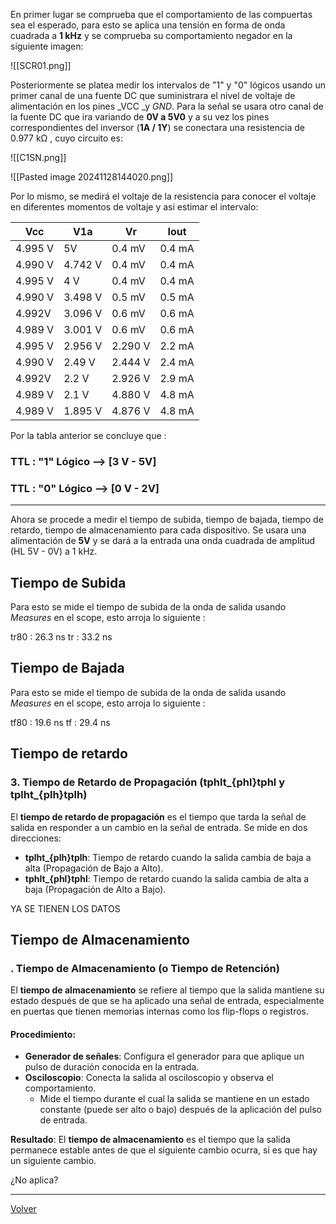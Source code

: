 En primer lugar se comprueba que el comportamiento de las compuertas sea el esperado, para esto se aplica una tensión en forma de onda cuadrada a **1 kHz** y se comprueba su comportamiento negador en la siguiente imagen:

![[SCR01.png]]

Posteriormente se platea medir los intervalos de "1" y "0" lógicos usando un primer canal de una fuente DC que suministrara el nivel de voltaje de alimentación en los pines _VCC _y _GND_.  Para la señal se usara otro canal de la fuente DC que ira variando de **0V a 5V0**  y a su vez los pines correspondientes del inversor (**1A  /  1Y**) se conectara una resistencia de 0.977 kΩ , cuyo circuito es:

![[C1SN.png]]


![[Pasted image 20241128144020.png]]

Por lo mismo, se medirá el voltaje de la resistencia para conocer el voltaje en diferentes momentos de voltaje y asi estimar el intervalo:

| Vcc     | V1a     | Vr      | Iout   |
| ------- | ------- | ------- | ------ |
| 4.995 V | 5V      | 0.4 mV  | 0.4 mA |
| 4.990 V | 4.742 V | 0.4 mV  | 0.4 mA |
| 4.995 V | 4 V     | 0.4 mV  | 0.4 mA |
| 4.990 V | 3.498 V | 0.5 mV  | 0.5 mA |
| 4.992V  | 3.096 V | 0.6 mV  | 0.6 mA |
| 4.989 V | 3.001 V | 0.6 mV  | 0.6 mA |
| 4.995 V | 2.956 V | 2.290 V | 2.2 mA |
| 4.990 V | 2.49 V  | 2.444 V | 2.4 mA |
| 4.992V  | 2.2 V   | 2.926 V | 2.9 mA |
| 4.989 V | 2.1 V   | 4.880 V | 4.8 mA |
| 4.989 V | 1.895 V | 4.876 V | 4.8 mA |

Por la tabla anterior se concluye que :

### TTL : "1" Lógico  --> [3 V - 5V]
### TTL : "0" Lógico  --> [0 V - 2V]

--- 

Ahora se procede a medir el tiempo de subida, tiempo de bajada, tiempo de retardo, tiempo de almacenamiento para cada dispositivo. Se usara una alimentación de **5V** y se dará a la entrada una onda cuadrada de amplitud (HL 5V - 0V) a 1 kHz.

## Tiempo de Subida

Para esto se mide el tiempo de subida de la onda de salida usando _Measures_ en el scope, esto arroja lo siguiente :

tr80 : 26.3 ns
tr : 33.2 ns
## Tiempo de Bajada

Para esto se mide el tiempo de subida de la onda de salida usando _Measures_ en el scope, esto arroja lo siguiente :

tf80 : 19.6 ns
tf : 29.4 ns

## Tiempo de retardo

### 3. **Tiempo de Retardo de Propagación (tphlt_{phl}tphl​ y tplht_{plh}tplh​)**

El **tiempo de retardo de propagación** es el tiempo que tarda la señal de salida en responder a un cambio en la señal de entrada. Se mide en dos direcciones:

- **tplht_{plh}tplh​**: Tiempo de retardo cuando la salida cambia de baja a alta (Propagación de Bajo a Alto).
- **tphlt_{phl}tphl​**: Tiempo de retardo cuando la salida cambia de alta a baja (Propagación de Alto a Bajo).

YA SE TIENEN LOS DATOS
## Tiempo de Almacenamiento

### . **Tiempo de Almacenamiento (o Tiempo de Retención)**

El **tiempo de almacenamiento** se refiere al tiempo que la salida mantiene su estado después de que se ha aplicado una señal de entrada, especialmente en puertas que tienen memorias internas como los flip-flops o registros.

#### Procedimiento:

- **Generador de señales**: Configura el generador para que aplique un pulso de duración conocida en la entrada.
- **Osciloscopio**: Conecta la salida al osciloscopio y observa el comportamiento.
    - Mide el tiempo durante el cual la salida se mantiene en un estado constante (puede ser alto o bajo) después de la aplicación del pulso de entrada.

**Resultado**: El **tiempo de almacenamiento** es el tiempo que la salida permanece estable antes de que el siguiente cambio ocurra, si es que hay un siguiente cambio.

¿No aplica?

---


[Volver](https://github.com/juamorenogo/Digital_2024_2/tree/main/Lab_01/SN70LS04)
